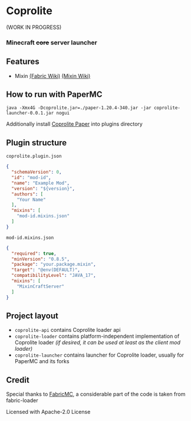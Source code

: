 # Coprolite

(WORK IN PROGRESS)

### Minecraft ~~core~~ server launcher

## Features
- Mixin [(Fabric Wiki)](https://fabricmc.net/wiki/tutorial:mixin_registration) [(Mixin Wiki)](https://github.com/SpongePowered/Mixin/wiki)

## How to run with PaperMC

```shell
java -Xmx4G -Dcoprolite.jar=./paper-1.20.4-340.jar -jar coprolite-launcher-0.0.1.jar nogui
```

Additionally install [Coprolite Paper](https://github.com/Nelonn/coprolite-paper) into plugins directory

## Plugin structure

`coprolite.plugin.json`

```json
{
  "schemaVersion": 0,
  "id": "mod-id",
  "name": "Example Mod",
  "version": "${version}",
  "authors": [
    "Your Name"
  ],
  "mixins": [
    "mod-id.mixins.json"
  ]
}
```

`mod-id.mixins.json`

```json
{
  "required": true,
  "minVersion": "0.8.5",
  "package": "your.package.mixin",
  "target": "@env(DEFAULT)",
  "compatibilityLevel": "JAVA_17",
  "mixins": [
    "MixinCraftServer"
  ]
}
```

## Project layout

- `coprolite-api` contains Сoprolite loader api
- `coprolite-loader` contains platform-independent implementation of Сoprolite loader _(if desired, it can be used at least as the client mod loader)_
- `coprolite-launcher` contains launcher for Сoprolite loader, usually for PaperMC and its forks

## Credit

Special thanks to [FabricMC](https://fabricmc.net/), a considerable part of the code is taken from fabric-loader

Licensed with Apache-2.0 License

